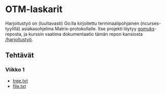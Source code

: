 # OTM-laskarit

Harjoitustyö on (luultavasti) Go:lla kirjoitettu terminaalipohjainen (ncurses-tyylillä)
asiakasohjelma Matrix-protokollalle. Itse projekti löytyy [gomuks](https://github.com/tulir/gomuks)-reposta,
ja kurssin vaatima dokumentaatio tämän repon kansiosta [/harjoitustyö](https://github.com/tulir/hy-otm/tree/master/harjoitustyö).

## Tehtävät

### Viikko 1
* [tree.txt](1/tree.txt)
* [file.txt](1/file.txt)
